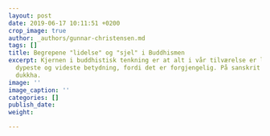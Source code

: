 ```yaml
---
layout: post
date: 2019-06-17 10:11:51 +0200
crop_image: true
author: _authors/gunnar-christensen.md
tags: []
title: Begrepene "lidelse" og "sjel" i Buddhismen
excerpt: Kjernen i buddhistisk tenkning er at alt i vår tilværelse er lidelse i ordets
  dypeste og videste betydning, fordi det er forgjengelig. På sanskrit heter lidelse
  dukkha.
image: ''
image_caption: ''
categories: []
publish_date: 
weight: 

---
```

